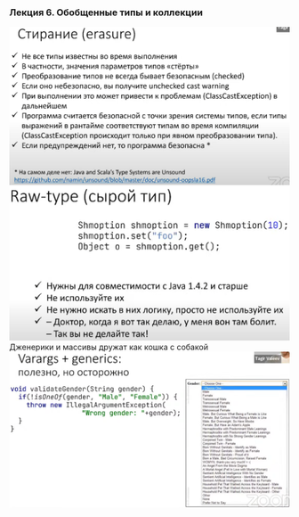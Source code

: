 ### Лекция 6. Обобщенные типы и коллекции

![erasure](erasure.png "erasure")
![RawType](RawType.png "RawType")
Дженерики и массивы дружат как кошка с собакой
![VarargsGenerics](VarargsGenerics.png "VarargsGenerics")